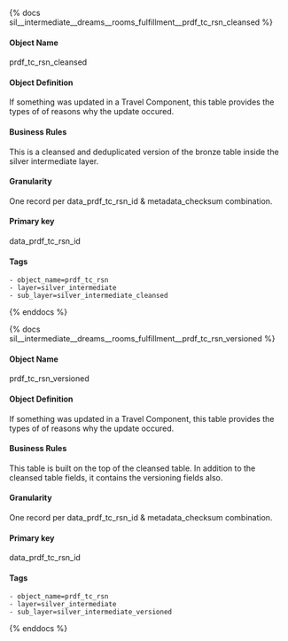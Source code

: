 {% docs sil__intermediate__dreams__rooms_fulfillment__prdf_tc_rsn_cleansed %}

#### Object Name
prdf_tc_rsn_cleansed

#### Object Definition
If something was updated in a Travel Component, this table provides the types of of reasons why the update occured.

#### Business Rules
This is a cleansed and deduplicated version of the bronze table inside the silver intermediate layer.

#### Granularity
One record per data_prdf_tc_rsn_id & metadata_checksum combination.

#### Primary key
data_prdf_tc_rsn_id

#### Tags
    - object_name=prdf_tc_rsn
    - layer=silver_intermediate
    - sub_layer=silver_intermediate_cleansed

{% enddocs %}

{% docs sil__intermediate__dreams__rooms_fulfillment__prdf_tc_rsn_versioned %}

#### Object Name
prdf_tc_rsn_versioned

#### Object Definition
If something was updated in a Travel Component, this table provides the types of of reasons why the update occured.

#### Business Rules
This table is built on the top of the cleansed table. In addition to the cleansed table fields, it contains the versioning fields also.

#### Granularity
One record per data_prdf_tc_rsn_id & metadata_checksum combination.

#### Primary key
data_prdf_tc_rsn_id

#### Tags
    - object_name=prdf_tc_rsn
    - layer=silver_intermediate
    - sub_layer=silver_intermediate_versioned

{% enddocs %}